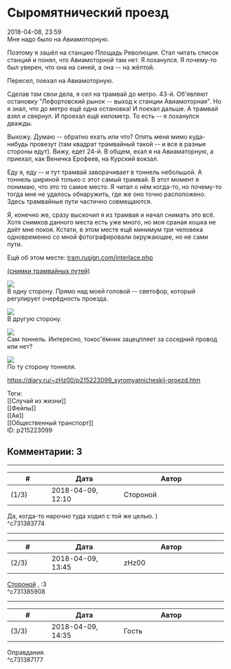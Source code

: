 Сыромятнический проезд
======================

  
2018-04-08, 23:59  
 Мне надо было на Авиамоторную.   
   
 Поэтому я зашёл на станцию Площадь Революции. Стал читать список станций и понял, что Авиамоторной там нет. Я лоханулся. Я почему-то был уверен, что она на синей, а она -- на жёлтой.   
   
 Пересел, поехал на Авиамоторную.   
   
 Сделав там свои дела, я сел на трамвай до метро. 43-й. Об'являют остановку "Лефортовский рынок -- выход к станции Авиамоторная". Но я знал, что до метро ещё одна остановка! И поехал дальше. А трамвай взял и свернул. И проехал ещё километр. То есть -- я лоханулся дважды.   
   
 Выхожу. Думаю -- обратно ехать или что? Опять меня мимо куда-нибудь провезут (там квадрат трамвайный такой -- и все в разные стороны едут). Вижу, едет 24-й. В общем, ехал я на Авиаматорную, а приехал, как Веничка Ерофеев, на Курский вокзал.   
   
 Еду я, еду -- и тут трамвай заворачивает в тоннель небольшой. А тоннель шириной только с этот самый трамвай. В этот момент я понимаю, что это то самое место. Я читал о нём когда-то, но почему-то тогда мне не удалось обнаружить, где же оно точно расположено. Здесь трамвайные пути частично совмещаются.   
   
 Я, конечно же, сразу выскочил я из трамвая и начал снимать это всё. Хотя снимков данного места есть уже много, но моя сраная кошка не даёт мне покоя. Кстати, в этом месте ещё минимум три человека одновременно со мной фотографировали окружающее, но не сами пути.   
   
 Ещё об этом месте:  [tram.rusign.com/interlace.php](http://tram.rusign.com/interlace.php)    
   
  [(снимки трамвайных путей)](https://zHz00.diary.ru/p215223099.htm?index=1#linkmore215223099m1)      
    
  [![](https://i.imgur.com/yfaGTRwl.jpg)](https://i.imgur.com/yfaGTRw.jpg)    
 В одну сторону. Прямо над моей головой -- светофор, который регулирует очерёдность проезда.   
   
  [![](https://i.imgur.com/YchvHsGl.jpg)](https://i.imgur.com/YchvHsG.jpg)    
 В другую сторону.   
   
  [![](https://i.imgur.com/jek6UWMl.jpg)](https://i.imgur.com/jek6UWM.jpg)    
 Сам тоннель. Интересно, токос'ёмник зацецпляет за соседний провод или нет?   
   
  [![](https://i.imgur.com/pp5E4Pgl.jpg)](https://i.imgur.com/pp5E4Pg.jpg)    
 По ту сторону тоннеля.   
    
     
  
<https://diary.ru/~zHz00/p215223099_syromyatnicheskij-proezd.htm>  
  
Теги:  
[[Случай из жизни]]  
[[Фейлы]]  
[[Ая]]  
[[Общественный транспорт]]  
ID: p215223099  


Комментарии: 3
--------------

  


---



|         #         |              Дата              |                     Автор                     |           ID           |
| --- | --- | --- | --- |
| (1/3) | 2018-04-09, 12:10 | Стороной | c731383774 |

  
 Да, когда-то нарочно туда ходил с той же целью. )   
 ^c731383774

---



|         #         |              Дата              |                     Автор                     |           ID           |
| --- | --- | --- | --- |
| (2/3) | 2018-04-09, 13:45 | zHz00 | c731385908 |

  
  [Стороной](http://1047.diary.ru "И васильки, и я, и тополя")  , :3   
 ^c731385908

---



|         #         |              Дата              |                     Автор                     |           ID           |
| --- | --- | --- | --- |
| (3/3) | 2018-04-09, 14:35 | Гость | c731387177 |

  
 Оправдания.   
 ^c731387177